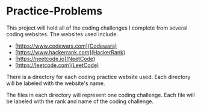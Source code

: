 # Practice-Problems

This project will hold all of the coding challenges I complete from several coding websites. The websites used include:

* [https://www.codewars.com](Codewars)
* [https://www.hackerrank.com](HackerRank)
* [https://neetcode.io](NeetCode)
* [https://leetcode.com](LeetCode)

There is a directory for each coding practice website used. Each directory will be labeled with the website's name.

The files in each directory will represent one coding challenge. Each file will be labeled with the rank and name of the coding challenge.
